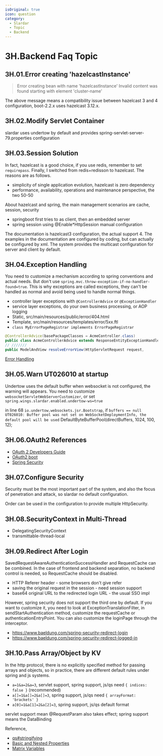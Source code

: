 ```yaml
---
isOriginal: true
icon: question
category:
  - Slardar
  - Topic
  - Backend
---
```


# 3H.Backend Faq Topic

## 3H.01.Error creating 'hazelcastInstance'

> Error creating bean with name 'hazelcastInstance'
> Invalid content was found starting with element 'cluster-name'

The above message means a compatibility issue between hazelcast 3 and 4 configuration,
boot-2.2.x uses hazelcast 3.12.x.

## 3H.02.Modify Servlet Container

slardar uses undertow by default and provides spring-servlet-server-79.properties configuration

## 3H.03.Session Solution

In fact, hazelcast is a good choice, if you use redis, remember to set `requirepass`.
Finally, I switched from redis+redisson to hazelcast. The reasons are as follows.

* simplicity of single application evolution, hazelcast is zero dependency
* performance, availability, operations and maintenance perspective, the two 50-50

About hazelcast and spring, the main management scenarios are cache, session, security

* springboot first tries to as client, then an embedded server
* spring session using @Enable*HttpSession manual configuration

The documentation is hazelcast3 configuration, the actual support 4.
The examples in the documentation are configured by coding, but can actually be configured by xml.
The system provides the multicast configuration for server and client by default.

## 3H.04.Exception Handling

You need to customize a mechanism according to spring conventions and actual needs.
But don't use `spring.mvc.throw-exception-if-no-handler-found=true`.
This is why exceptions are called exceptions, they can't be handled as normal and
avoid being used to handle normal things.

* controller layer exceptions with `@ControllerAdvice` or `@ExceptionHandler`
* service layer exceptions, do your own business processing, or AOP logging
* Static, src/main/resources/public/error/404.html
* Template, src/main/resources/templates/error/5xx.ftl
* `class MyErrorPageRegistrar implements ErrorPageRegistrar`

```java
@ControllerAdvice(basePackageClasses = AcmeController.class)
public class AcmeControllerAdvice extends ResponseEntityExceptionHandler
// ///////
public ModelAndView resolveErrorView(HttpServletRequest request,
```

[Error Handling](https://docs.spring.io/spring-boot/docs/3.0.3/reference/htmlsingle/#web.servlet.spring-mvc.error-handling)

## 3H.05.Warn UT026010 at startup

Undertow uses the default buffer when websocket is not configured, the warning will appears.
You need to customize `websocketServletWebServerCustomizer`, or set
`spring.wings.slardar.enabled.undertow-ws=true`

in line 68 `io.undertow.websockets.jsr.Bootstrap`, if `buffers == null`
`UT026010: Buffer pool was not set on WebSocketDeploymentInfo, the default pool will be used`
DefaultByteBufferPool(directBuffers, 1024, 100, 12);

## 3H.06.OAuth2 References

* [OAuth 2 Developers Guide](https://projects.spring.io/spring-security-oauth/docs/oauth2.html)
* [OAuth2 boot](https://docs.spring.io/spring-security-oauth2-boot/docs/current/reference/htmlsingle/)
* [Spring Security](https://docs.spring.io/spring-security/site/docs/current/reference/htmlsingle/)

## 3H.07.Configure Security

Security must be the most important part of the system, and also the focus
of penetration and attack, so slardar no default configuration.

Order can be used in the configuration to provide multiple HttpSecurity.

## 3H.08.SecurityContext in Multi-Thread

* DelegatingSecurityContext
* transmittable-thread-local

## 3H.09.Redirect After Login

SavedRequestAwareAuthenticationSuccessHandler and RequestCache can be combined.
In the case of frontend and backend separation, no backend control is needed,
so RequestCache should be disabled.

* HTTP Referer header - some browsers don't give refer
* saving the original request in the session - need session support
* base64 original URL to the redirected login URL - the usual SSO impl

However, spring security does not support the third one by default. If you want to customize it,
you need to look at ExceptionTranslationFilter, in sendStartAuthentication method, customize the
requestCache or authenticationEntryPoint. You can also customize the loginPage through the interceptor.

* <https://www.baeldung.com/spring-security-redirect-login>
* <https://www.baeldung.com/spring-security-redirect-logged-in>

## 3H.10.Pass Array/Object by KV

In the http protocol, there is no explicitly specified method for passing arrays and objects,
so in practice, there are different default rules under spring and js systems.

* `a=1&a=2&a=3`, servlet support, spring support, js/qs need `{ indices: false }` (recommended)
* `a[]=1&a[]=2&a[]=3`, spring support, js/qs need `{ arrayFormat: 'brackets' }`
* `a[0]=1&a[1]=2&a[2]=3`, spring support, js/qs default format

servlet support mean @RequestParam also takes effect; spring support means the DataBinding

Reference,

* [qs#stringifying](https://github.com/ljharb/qs#stringifying)
* [Basic and Nested Properties](https://docs.spring.io/spring-framework/docs/current/reference/html/core.html#beans-beans-conventions)
* [Matrix Variables](https://docs.spring.io/spring-framework/docs/current/reference/html/web.html#mvc-ann-matrix-variables)
